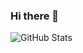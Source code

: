 ### Hi there 👋

<!--
**watermellye/watermellye** is a ✨ _special_ ✨ repository because its `README.md` (this file) appears on your GitHub profile.

Here are some ideas to get you started:

- 🔭 I’m currently working on ...
- 🌱 I’m currently learning ...
- 👯 I’m looking to collaborate on ...
- 🤔 I’m looking for help with ...
- 💬 Ask me about ...
- 📫 How to reach me: ...
- 😄 Pronouns: ...
- ⚡ Fun fact: ...
-->

<img align="center" alt="GitHub Stats" src="https://github-readme-stats.vercel.app/api?username=CYDXDianXian&show_icons=true&include_all_commits=true" />
